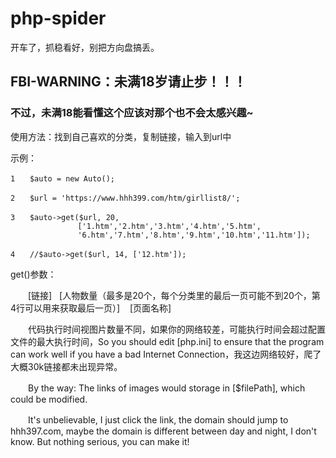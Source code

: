 # php-spider
开车了，抓稳看好，别把方向盘搞丢。

## FBI-WARNING：未满18岁请止步！！！
### 不过，未满18能看懂这个应该对那个也不会太感兴趣~

使用方法：找到自己喜欢的分类，复制链接，输入到url中

示例：
```
1　　$auto = new Auto();

2　　$url = 'https://www.hhh399.com/htm/girllist8/';

3　　$auto->get($url, 20, 
               ['1.htm','2.htm','3.htm','4.htm','5.htm',
               '6.htm','7.htm','8.htm','9.htm','10.htm','11.htm']);

4　　//$auto->get($url, 14, ['12.htm']);
```

get()参数：

　　[链接]   [人物数量（最多是20个，每个分类里的最后一页可能不到20个，第4行可以用来获取最后一页）]    [页面名称]


　　代码执行时间视图片数量不同，如果你的网络较差，可能执行时间会超过配置文件的最大执行时间，So you should edit [php.ini] to ensure that the program can work well if you have a bad Internet Connection，我这边网络较好，爬了大概30k链接都未出现异常。

　　By the way: The links of images would storage in [$filePath], which could be modified.

　　It's unbelievable, I just click the link, the domain should jump to hhh397.com, maybe the domain is different between day and night, I don't know. But nothing serious, you can make it!
